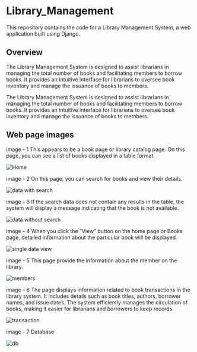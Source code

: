 # Library_Management
This repository contains the code for a Library Management System, a web application built using Django. 



## Overview
The Library Management System is designed to assist librarians in managing the total number of books and facilitating members to borrow books. It provides an intuitive interface for librarians to oversee book inventory and manage the issuance of books to members.

The Library Management System is designed to assist librarians in managing the total number of books and facilitating members to borrow books. It provides an intuitive interface for librarians to oversee book inventory and manage the issuance of books to members.



## Web page images

image - 1
This appears to be a book page or library catalog page. On this page, you can see a list of books displayed in a table format.

![Home](https://github.com/selvanatarajan13/Library_Management/assets/113310373/46688022-caa6-40fb-9ed0-01707534d544)

image - 2
On this page, you can search for books and view their details.

![data with search](https://github.com/selvanatarajan13/Library_Management/assets/113310373/8a401bdd-b7c7-4d6e-86e3-3bb53d95112b)

image - 3
If the search data does not contain any results in the table, the system will display a message indicating that the book is not available.

![data without search](https://github.com/selvanatarajan13/Library_Management/assets/113310373/03bc66ba-758b-4d48-acb2-0588f0f62f25)

image - 4
When you click the “View” button on the home page or Books page, detailed information about the particular book will be displayed.

![single data view](https://github.com/selvanatarajan13/Library_Management/assets/113310373/a6395578-5018-4cad-9879-564b675864eb)

image - 5
This page provide the information about the member on the library.

![members](https://github.com/selvanatarajan13/Library_Management/assets/113310373/a574f9ba-0de9-49e7-9227-a48c86bdb2d0)

image - 6
The page displays information related to book transactions in the library system. It includes details such as book titles, authors, borrower names, and issue dates. The system efficiently manages the circulation of books, making it easier for librarians and borrowers to keep records.

![transaction](https://github.com/selvanatarajan13/Library_Management/assets/113310373/ea917166-a401-47e0-9eee-f5fb1bbb9ad8)

image - 7
Database

![db](https://github.com/selvanatarajan13/Library_Management/assets/113310373/27b3ae26-8f30-432c-bdc4-c16a11c94990)





